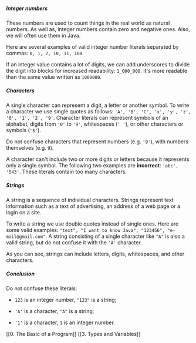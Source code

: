 ##### Integer numbers

These numbers are used to count things in the real world as natural numbers. As well as, integer numbers contain zero and negative ones. Also, we will often use them in Java.

Here are several examples of valid integer number literals separated by commas: `0, 1, 2, 10, 11, 100`.

If an integer value contains a lot of digits, we can add underscores to divide the digit into blocks for increased readability: `1_000_000`. It's more readable than the same value written as `1000000`.
##### Characters

A single character can represent a digit, a letter or another symbol. To write a character we use single quotes as follows: `'A', 'B', 'C', 'x', 'y', 'z', '0', '1', '2', '9'`. Character literals can represent symbols of an alphabet, digits from `'0'` to `'9'`, whitespaces (`' '`), or other characters or symbols (`'$'`).

Do not confuse characters that represent numbers (e.g. `'9'`), with numbers themselves (e.g. `9`).

A character can't include two or more digits or letters because it represents only a single symbol. The following two examples are **incorrect**: `'abc', '543'`. These literals contain too many characters.

##### Strings

A string is a sequence of individual characters. Strings represent text information such as a text of advertising, an address of a web page or a login on a site.

To write a string we use double quotes instead of single ones. Here are some valid examples: `"text", "I want to know Java", "123456", "e-mail@gmail.com"`. A string consisting of a single character like `"A"` is also a valid string, but do not confuse it with the `'A'` character.

As you can see, strings can include letters, digits, whitespaces, and other characters.

##### Conclusion

Do not confuse these literals:

- `123` is an integer number, `"123"` is a string;
    
- `'A'` is a character, `"A"` is a string;
    
- `'1'` is a character, `1` is an integer number.

[[0. The Basic of a Program]]
[[3. Types and Variables]]
